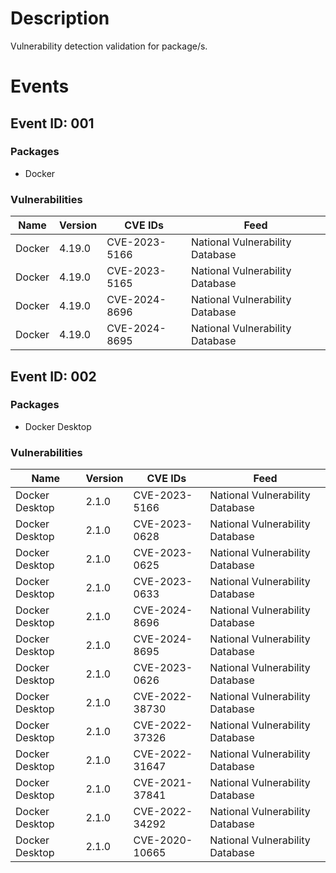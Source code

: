 # Description

Vulnerability detection validation for package/s.

# Events

## Event ID: 001
### Packages
- Docker
### Vulnerabilities

| Name | Version | CVE IDs      | Feed
|------|---------|--------------|-------------------------------
|Docker|4.19.0   |CVE-2023-5166 |National Vulnerability Database
|Docker|4.19.0   |CVE-2023-5165 |National Vulnerability Database
|Docker|4.19.0   |CVE-2024-8696 |National Vulnerability Database
|Docker|4.19.0   |CVE-2024-8695 |National Vulnerability Database

## Event ID: 002
### Packages
- Docker Desktop
### Vulnerabilities

| Name         | Version | CVE IDs      | Feed
|--------------|---------|--------------|-------------------------------
|Docker Desktop|2.1.0    |CVE-2023-5166 |National Vulnerability Database
|Docker Desktop|2.1.0    |CVE-2023-0628 |National Vulnerability Database
|Docker Desktop|2.1.0    |CVE-2023-0625 |National Vulnerability Database
|Docker Desktop|2.1.0    |CVE-2023-0633 |National Vulnerability Database
|Docker Desktop|2.1.0    |CVE-2024-8696 |National Vulnerability Database
|Docker Desktop|2.1.0    |CVE-2024-8695 |National Vulnerability Database
|Docker Desktop|2.1.0    |CVE-2023-0626 |National Vulnerability Database
|Docker Desktop|2.1.0    |CVE-2022-38730|National Vulnerability Database
|Docker Desktop|2.1.0    |CVE-2022-37326|National Vulnerability Database
|Docker Desktop|2.1.0    |CVE-2022-31647|National Vulnerability Database
|Docker Desktop|2.1.0    |CVE-2021-37841|National Vulnerability Database
|Docker Desktop|2.1.0    |CVE-2022-34292|National Vulnerability Database
|Docker Desktop|2.1.0    |CVE-2020-10665|National Vulnerability Database
